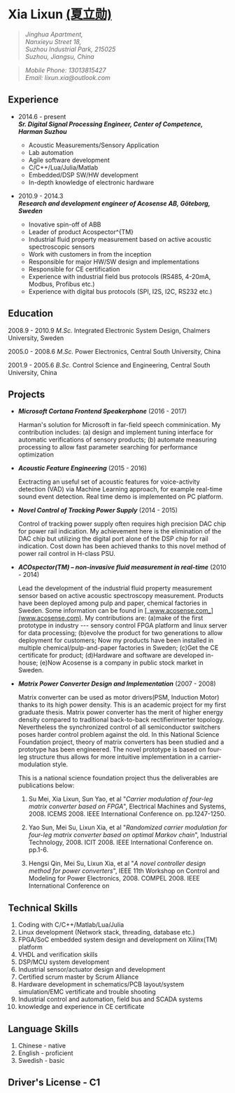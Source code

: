 # **Xia Lixun [(夏立勋)](http://www.linkedin.com/pub/lixun-xia/1b/212/219)**


>_Jinghua Apartment,_  
_Nanxieyu Street 18,_  
_Suzhou Industrial Park, 215025_  
_Suzhou, Jiangsu, China_

>_Mobile Phone: 13013815427_  
_Email: lixun.xia@outlook.com_

## **Experience**
* 2014.6 - present  
    **_Sr. Digital Signal Processing Engineer, Center of Competence, Harman Suzhou_**

    * Acoustic Measurements/Sensory Application
    * Lab automation
    * Agile software development
    * C/C++/Lua/Julia/Matlab
    * Embedded/DSP SW/HW development
    * In-depth knowledge of electronic hardware

* 2010.9 - 2014.3  
    **_Research and development engineer of Acosense AB, Göteborg, Sweden_**

    * Inovative spin-off of ABB
    * Leader of product Acospector^{TM}
    * Industrial fluid property measurement based on active acoustic spectroscopic sensors
    * Work with customers in from the inception
    * Responsible for major HW/SW design and implementations
    * Responsible for CE certification
    * Experience with industrial field bus protocols (RS485, 4-20mA, Modbus, Profibus etc.)
    * Experience with digital bus protocols (SPI, I2S, I2C, RS232 etc.)

## **Education**
2008.9 - 2010.9 _M.Sc._ Integrated Electronic System Design, Chalmers University, Sweden

2005.0 - 2008.6 _M.Sc._ Power Electronics, Central South University, China

2001.9 - 2005.6 _B.Sc._ Control Science and Engineering, Central South University, China


## **Projects**
* **_Microsoft Cortana Frontend Speakerphone_** (2016 - 2017)

    Harman's solution for Microsoft in far-field speech comminication. My contribution includes: (a) design and implement tuning interface for automatic verifications of sensory products; (b) automate measuring processing to allow fast parameter searching for performance optimization

* **_Acoustic Feature Engineering_** (2015 - 2016)

    Exctracting an useful set of acoustic features for voice-activity detection (VAD) via Machine Learning approach, for example real-time sound event detection. Real time demo is implemented on PC platform.

* **_Novel Control of Tracking Power Supply_** (2014 - 2015)

    Control of tracking power supply often requires high precision DAC chip for power rail indication. My achievement here is the elimination of the DAC chip but utilizing the digital port alone of the DSP chip for rail indication. Cost down has been achieved thanks to this novel method of power rail control in H-class PSU.

* **_ACOspector(TM) – non-invasive fluid measurement in real-time_** (2010 - 2014)

    Lead the development of the industrial fluid property measurement sensor based on active acoustic spectroscopy measurement. Products have been deployed among pulp and paper, chemical factories in Sweden. Some information can be found in [_www.acosense.com_](www.acosense.com). My contributions are: (a)make of the first prototype in industry --- sensory control FPGA platform and linux server for data processing; (b)evolve the product for two generations to allow deployment for customers; Now my products have been installed in multiple chemical/pulp-and-paper factories in Sweden; (c)Get the CE certificate for product; (d)Hardware and software are developed in-house; (e)Now Acosense is a company in public stock market in Sweden.

* **_Matrix Power Converter Design and Implementation_** (2007 - 2008)

    Matrix converter can be used as motor drivers(PSM, Induction Motor) thanks to its high power density. This is an academic project for my first graduate thesis. Matrix power converter has the merit of higher energy density compared to traditional back-to-back rectifierinverter topology. Nevertheless the synchronized control of all semiconductor switchers poses harder control problem against the old. In this National Science Foundation project, theory of matrix converters has been studied and a prototype has been engineered. The novel prototype is based on four-leg structure thus allows for more intuitive implementation in a carrier-modulation style.

    This is a national science foundation project thus the deliverables are publications below:

    1. Su Mei, Xia Lixun, Sun Yao, et al "_Carrier modulation of four-leg matrix converter based on FPGA_", Electrical Machines and Systems, 2008. ICEMS 2008. IEEE International Conference on. pp.1247-1250.

    2. Yao Sun, Mei Su, Lixun Xia, et al "_Randomized carrier modulation for four-leg matrix converter based on optimal Markov chain_", Industrial Technology, 2008. ICIT 2008. IEEE International Conference on. pp.1-6. 
    
    3. Hengsi Qin, Mei Su, Lixun Xia, et al "_A novel controller design method for power converters_", IEEE 11th Workshop on Control and Modeling for Power Electronics, 2008. COMPEL 2008. IEEE International Conference on

## **Technical Skills**
1. Coding with C/C++/Matlab/Lua/Julia
2. Linux development (Network stack, threading, database etc.)
3. FPGA/SoC embedded system design and development on Xilinx(TM) platform
4. VHDL and verification skills
5. DSP/MCU system development
6. Industrial sensor/actuator design and development
7. Certified scrum master by Scrum Alliance
8. Hardware development in schematics/PCB layout/system simulation/EMC vertificate and trouble shooting
9. Industrial control and automation, field bus and SCADA systems
10. knowledge and experience in CE certificate
 
## **Language Skills**
1. Chinese - native
2. English - proficient
3. Swedish - basic

## **Driver's License - C1** 
